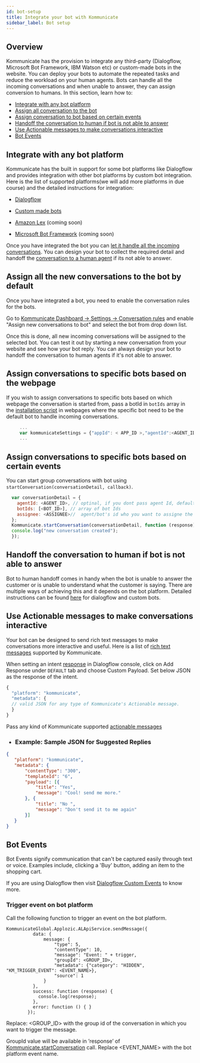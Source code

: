 ```yaml
---
id: bot-setup
title: Integrate your bot with Kommunicate
sidebar_label: Bot setup
---
```


## Overview

Kommunicate has the provision to integrate any third-party (Dialogflow, Microsoft Bot Framework, IBM Watson etc) or custom-made bots in the website. You can deploy your bots to automate the repeated tasks and reduce the workload on your human agents. Bots can handle all the incoming conversations and when unable to answer, they can assign conversion to humans. In this section, learn how to:

* [Integrate with any bot platform](bot-setup#integrate-with-any-bot-platform)
* [Assign all conversation to the bot](bot-setup#assign-all-the-new-conversations-to-the-bot-by-default)  
* [Assign conversation to bot based on certain events](bot-setup#assign-conversations-to-specific-bots-based-on-certain-events)
* [Handoff the conversation to human if bot is not able to answer](bot-setup#handoff-the-conversation-to-human-if-bot-is-not-able-to-answer)
* [Use Actionable messages to make conversations interactive](bot-setup#use-actionable-messages-to-make-conversations-interactive)
* [Bot Events](bot-setup#bot-events)


## Integrate with any bot platform

Kommunicate has the built in support for some bot platforms like Dialogflow and provides integration with other bot platforms by custom bot integration. 
Here is the list of supported platforms(we will add more platforms in due course) and the detailed instructions for integration:

* [Dialogflow](bot-dialogflow-integration "instructions to integrate dialogflow bot")

* [Custom made bots](bot-custom-integration "instruction to integrate custom bot")

* [Amazon Lex](https://aws.amazon.com/lex/) (coming soon)

* [Microsoft Bot Framework](https://dev.botframework.com/) (coming soon)

Once you have integrated the bot you can [let it handle all the incoming conversations](bot-setup#assign-all-the-new-conversations-to-the-bot-by-default). You can design your bot to collect the required detail and handoff the [conversation to a human agent](bot-setup#handoff-the-conversation-to-human-if-bot-is-not-able-to-answer) if its not able to answer.

## Assign all the new conversations to the bot by default

Once you have integrated a bot, you need to enable the conversation rules for the bots.  

Go to [Kommunicate Dashboard -> Settings -> Conversation rules](https://dashboard.kommunicate.io/settings/agent-assignment) and enable "Assign new conversations to bot" and select the bot from drop down list.

Once this is done, all new incoming conversations will be assigned to the selected bot. You can test it out by starting a new conversation from your website and see how your bot reply. You can always design your bot to handoff the conversation to human agents if it's not able to answer.

## Assign conversations to specific bots based on the webpage

If you wish to assign conversations to specific bots based on which webpage the conversation is started from, pass a botId in `botIds` array in the [installation script](https://docs.kommunicate.io/docs/web-installation.html#script) in webpages where the specific bot need to be the default bot to handle incoming conversations.

```javascript
     ...
     var kommunicateSettings = {"appId": < APP_ID >,"agentId":<AGENT_ID>,"botIds": [<BOT_ID>],"conversationTitle":<CONVERSATION_TITLE>,"onInit":<CALLBACK_FUNCTION>};
     ...
```

## Assign conversations to specific bots based on certain events

You can start group conversations with bot using `startConversation(conversationDetail, callback)`.

```javascript
  var conversationDetail = {
    agentId: <AGENT_ID>, // optinal, if you dont pass agent Id, default agent will automatically get selected.
    botIds: [<BOT_ID>], // array of bot Ids
    assignee: <ASSIGNEE>//  agent/bot's id who you want to assigne the conversation. if nothing is passed, conversation will be assigned to default agent.
  };
  Kommunicate.startConversation(conversationDetail, function (response) {
  console.log("new conversation created");
  }); 
```

## Handoff the conversation to human if bot is not able to answer

Bot to human handoff comes in handy when the bot is unable to answer the customer or is unable to understand what the customer is saying. There are multiple ways of achieving this and it depends on the bot platform. Detailed instructions can be found [here](web-conversation-assignment#bot-to-human-handoff) for dialogflow and custom bots.



## Use Actionable messages to make conversations interactive

Your bot can be designed to send rich text messages to make conversations more interactive and useful. Here is a list of <a href="actionable-messages" target="_blank">rich text messages</a> supported by Kommunicate.

When setting an intent [response](https://dialogflow.com/docs/intents#response) in Dialogflow console, click on Add Response under `DEFAULT` tab and choose Custom Payload. Set below JSON as the response of the intent.

``` javascript
{
  "platform": "kommunicate",
  "metadata": {
  // valid JSON for any type of Kommunicate's Actionable message.
  }
}
```

Pass any kind of Kommunicate supported <a href="actionable-messages" target="_blank">actionable messages</a>

* ### Example: Sample JSON for Suggested Replies
``` JSON
{
   "platform": "kommunicate",
   "metadata": {
       "contentType": "300",
       "templateId": "6",
       "payload": [{
           "title": "Yes",
           "message": "Cool! send me more."
       }, {
           "title": "No ",
           "message": "Don't send it to me again"
       }]
   }
}
```

## Bot Events
Bot Events signify communication that can't be captured easily through text or voice. Examples include, clicking a 'Buy' button, adding an item to the shopping cart.

If you are using Dialogflow then visit [Dialogflow Custom Events](https://dialogflow.com/docs/events/custom-events) to know more.


### Trigger event on bot platform

Call the following function to trigger an event on the bot platform.

```
KommunicateGlobal.Applozic.ALApiService.sendMessage({
          data: {
              message: {
                  "type": 5,
                  "contentType": 10,
                  "message": "Event: " + trigger,
                  "groupId": <GROUP_ID>,
                  "metadata": {"category": "HIDDEN", "KM_TRIGGER_EVENT": <EVENT_NAME>},
                  "source": 1
              }
          },
          success: function (response) { 
            console.log(response); 
          },
          error: function () { }
        });
```


Replace:
<GROUP_ID> with the group id of the conversation in which you want to trigger the message.

GroupId value will be available in ’response’ of [Kommunicate.startConversation](web-conversation#create-a-new-conversation) call.
Replace <EVENT_NAME> with the bot platform event name.
